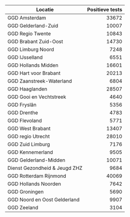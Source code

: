 | Locatie | Positieve tests |
|---------|----------------:|
| GGD Amsterdam                            | 33672 |
| GGD Gelderland-Zuid                      | 10007 |
| GGD Regio Twente                         | 10843 |
| GGD Brabant Zuid-Oost                    | 14730 |
| GGD Limburg Noord                        |  7248 |
| GGD IJsselland                           |  6551 |
| GGD Hollands Midden                      | 16601 |
| GGD Hart voor Brabant                    | 20213 |
| GGD Zaanstreek-Waterland                 |  6804 |
| GGD Haaglanden                           | 28507 |
| GGD Gooi en Vechtstreek                  |  4640 |
| GGD Fryslân                              |  5356 |
| GGD Drenthe                              |  4783 |
| GGD Flevoland                            |  5771 |
| GGD West Brabant                         | 13407 |
| GGD regio Utrecht                        | 28010 |
| GGD Zuid Limburg                         |  7176 |
| GGD Kennemerland                         |  9505 |
| GGD Gelderland-Midden                    | 10071 |
| Dienst Gezondheid & Jeugd ZHZ            |  9684 |
| GGD Rotterdam Rijnmond                   | 40069 |
| GGD Hollands Noorden                     |  7642 |
| GGD Groningen                            |  5690 |
| GGD Noord en Oost Gelderland             |  9907 |
| GGD Zeeland                              |  3104 |
